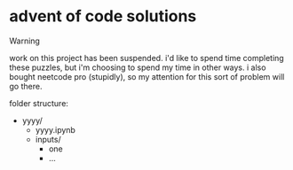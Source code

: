 # advent of code solutions

> [!WARNING]
> work on this project has been suspended. i'd like to spend time completing these puzzles, but i'm choosing to spend my time in other ways. i also bought neetcode pro (stupidly), so my attention for this sort of problem will go there.

folder structure:

* yyyy/
    * yyyy.ipynb
    * inputs/
        * one
        * ...
